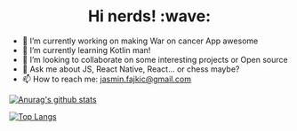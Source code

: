 <h1 align='center'> Hi nerds! :wave:</h1>

- 🔭 I’m currently working on making War on cancer App awesome
- 🌱 I’m currently learning Kotlin man!
- 👯 I’m looking to collaborate on some interesting projects or Open source
- 💬 Ask me about JS, React Native, React... or chess maybe?
- 📫 How to reach me: jasmin.fajkic@gmail.com

[![Anurag's github stats](https://github-readme-stats.vercel.app/api?username=Jalson1982&show_icons=true&theme=radical)](https://github.com/anuraghazra/github-readme-stats)

[![Top Langs](https://github-readme-stats.vercel.app/api/top-langs/?username=Jalson1982&show_icons=true&theme=radical)](https://github.com/anuraghazra/github-readme-stats)

